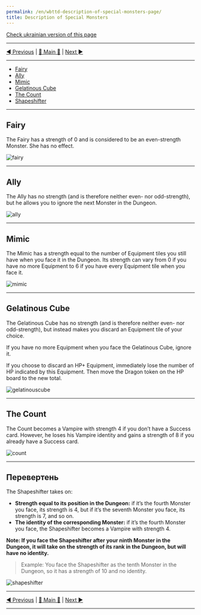 ```yaml
---
permalink: /en/wbttd-description-of-special-monsters-page/
title: Description of Special Monsters
---
```


[Check ukrainian version of this page](../ua/DescriptionOfSpecialMonsters.md)

***

[◄ Previous](ClarificationsOfEquipmentTilesPage.md) | [🚪 Main 🚪](IndexPage.md) | [Next ►](ReferencesPage.md)

***

* [Fairy](#fairy)
* [Ally](#ally)
* [Mimic](#mimic)
* [Gelatinous Cube](#gelatinous-cube)
* [The Count](#the-count)
* [Shapeshifter](#shapeshifter)

***

## Fairy

The Fairy has a strength of 0 and is considered to be an even-strength Monster. She has no effect.

![fairy]

***

## Ally

The Ally has no strength (and is therefore neither even- nor odd-strength), but he allows you to ignore the next Monster in the Dungeon.

![ally]

***

## Mimic

The Mimic has a strength equal to the number of Equipment tiles you still have when you face it in the Dungeon. Its strength can vary from 0 if you have no more Equipment to 6 if you have every Equipment tile when you face it.

![mimic]

***

## Gelatinous Cube

The Gelatinous Cube has no strength (and is therefore neither even- nor odd-strength), but instead makes you discard an Equipment tile of your choice.

If you have no more Equipment when you face the Gelatinous Cube, ignore it.

If you choose to discard an HP+ Equipment, immediately lose the number of HP indicated by this Equipment. Then move the Dragon token on the HP board to the new total.

![gelatinouscube]

***

## The Count

The Count becomes a Vampire with strength 4 if you don’t have a Success card. However, he loses his Vampire identity and gains a strength of 8 if you already have a Success card.

![count]

***

## Перевертень

The Shapeshifter takes on:

* **Strength equal to its position in the Dungeon:** if it’s the fourth Monster you face, its strength is 4, but if it’s the seventh Monster you face, its strength is 7, and so on.
* **The identity of the corresponding Monster:** if it’s the fourth Monster you face, the Shapeshifter becomes a Vampire with strength 4.

**Note: If you face the Shapeshifter after your ninth Monster in the Dungeon, it will take on the strength of its rank in the Dungeon, but will have no identity.**

> Example: You face the Shapeshifter as the tenth Monster in the Dungeon, so it has a strength of 10 and no identity.

![shapeshifter]

***

[◄ Previous](ClarificationsOfEquipmentTilesPage.md) | [🚪 Main 🚪](IndexPage.md) | [Next ►](ReferencesPage.md)

***
<!--Image links ref-->

[fairy]: ../../resources/img/special1.jpg
[ally]: ../../resources/img/special2.jpg
[mimic]: ../../resources/img/special3.jpg
[gelatinouscube]: ../../resources/img/special4.jpg
[count]: ../../resources/img/special5.jpg
[shapeshifter]: ../../resources/img/special6.jpg